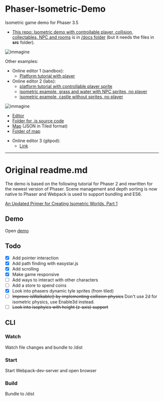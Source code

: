 # Phaser-Isometric-Demo
Isometric game demo for Phaser 3.5

 - [This repo: Isometric demo with controllable player, collision,  collectables, NPC and rooms](https://jumpjack.github.io/phaser-isometric-demo/docs/) is in [/docs folder](https://github.com/jumpjack/phaser-isometric-demo/tree/main/docs) (but it needs the files in **src** folder).

![immagine](https://user-images.githubusercontent.com/1620953/203594128-27c3ec0b-9b79-4778-8df7-28a187cd03e0.png)

Other examples:

* Online editor 1 (sandbox): 
    * [Platform tutorial with player](https://phaser.io/sandbox/edit/3)
* Online editor 2 (labs): 
    * [platform tutorial with controllable player sprite](https://labs.phaser.io/edit.html?src=src\games\firstgame\part7.js)
    * [isometric example, grass and water with NPC sprites, no player](https://labs.phaser.io/edit.html?src=src/depth%20sorting/isometric%20map.js&v=3.55.2) 
    * [isometric example, castle without sprites, no player](https://labs.phaser.io/edit.html?src=src\tilemap\isometric\isometric%20test.js&v=3.55.2)
  
![immagine](https://user-images.githubusercontent.com/1620953/203593434-d4ce2ba3-6f90-4067-835b-faf6f334d9ca.png)

   - [Editor](http://labs.phaser.io/edit.html?src=src%5Ctilemap%5Cisometric%5Cisometric%20test.js)
   - [Folder for .js source code](http://labs.phaser.io/src/tilemap/isometric/)
   - [Map](http://labs.phaser.io/assets/tilemaps/iso/isorpg.json)  (JSON in Tiled format)
   - [Folder of map](http://labs.phaser.io/assets/tilemaps/iso/)
        
 * Online editor 3 (gitpod): 
    * [Link](https://phasereditor2d.com/start/)


-----------------

# Original readme.md
The demo is based on the following tutorial for Phaser 2 and rewritten for the newest version of Phaser. Scene management and depth sorting is now native to Phaser and Webpack is used to support bundling and ES6.

[An Updated Primer for Creating Isometric Worlds, Part 1](https://gamedevelopment.tutsplus.com/tutorials/creating-isometric-worlds-primer-for-game-developers-updated--cms-28392)

## Demo
Open [demo](https://daan93.github.io/phaser-isometric-demo/)

## Todo
- [x] Add pointer interaction
- [x] Add path finding with easystar.js
- [x] Add scrolling
- [x] Make game responsive
- [ ] Add ways to interact with other characters
- [ ] Add a store to spend coins
- [x] Look into phasers dynamic tyle sprites (from tiled)
- [ ] ~~Improve isWalkable() by implementing collision physics~~ Don't use 2d for isometric physics, use Enable3d instead.
- [ ] ~~Look into isophyics with height (z-axis) support~~

## CLI

### Watch
Watch file changes and bundle to /dist

### Start
Start Webpack-dev-server and open browser

### Build
Bundle to /dist
